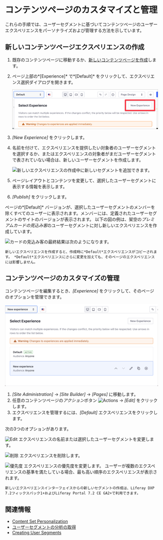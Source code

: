 # コンテンツページのカスタマイズと管理

これらの手順では、ユーザーセグメントに基づいてコンテンツページのユーザーエクスペリエンスをパーソナライズおよび管理する方法を示しています。

## 新しいコンテンツページエクスペリエンスの作成

1.  既存のコンテンツページに移動するか、[新しいコンテンツページを作成](../../creating-pages/building-and-managing-content-pages/building-content-pages.md)します。

2.  ページ上部の*[Experience]* で*[Default]* をクリックして、エクスペリエンス選択ダイアログを開きます。

    ![現在のエクスペリエンスをクリックして、新しいエクスペリエンスを作成するか、別の既存のエクスペリエンスを選択します。](./content-page-personalization/images/01.png)

3.  *[New Experience]* をクリックします。

4.  名前を付けて、エクスペリエンスを提供したい対象者のユーザーセグメントを選択するか、またはエクスペリエンスの対象者がまだユーザーセグメントで表されていない場合は、新しいユーザーセグメントを作成します。

    ![新しいエクスペリエンスの作成中に新しいセグメントを追加できます。](./content-page-personalization/images/02.png)

5.  ページレイアウトとコンテンツを変更して、選択したユーザーセグメントに表示する情報を表示します。

6.  *[Publish]* をクリックします。

ページの*[Default]* バージョンが、選択したユーザーセグメントのメンバーを除くすべてのユーザーに表示されます。メンバーには、定義されたユーザーセグメントのサイトのバージョンが表示されます。 以下の図の例は、架空の*プレミアムカードの見込み客*のユーザーセグメントに対し新しいエクスペリエンスを作成しています。

![カードの見込み客の最終結果は次のようになります。](./content-page-personalization/images/03.png)

```{note}
新しいエクスペリエンスを作成すると、作成時に*Default*エクスペリエンスがコピーされます。 *Default*エクスペリエンスにさらに変更を加えても、そのページのエクスペリエンスには影響しません。
```

## コンテンツページのカスタマイズの管理

コンテンツページを編集するとき、*[Experience]* をクリックして、そのページのオプションを管理できます。

![エクスペリエンスの優先度を追加、編集、削除、または変更できます。](./content-page-personalization/images/04.png)

1.  *[Site Administration]* → *[Site Builder]* → *[Pages]* に移動します。
2.  任意のコンテンツページの*アクション*ボタン ![Actions](../../../images/icon-actions.png) → *[Edit]* をクリックします。
3.  エクスペリエンスを管理するには、*[Default]* エクスペリエンスをクリックします。

次の3つのオプションがあります。

![Edit](../../../images/icon-edit.png) エクスペリエンスの名前または選択したユーザーセグメントを変更します。

![削除](../../../images/icon-delete.png) エクスペリエンスを削除します。

![優先度](../../../images/icon-priority.png) エクスペリエンスの優先度を変更します。 ユーザーが複数のエクスペリエンスの基準を満たしている場合、最も高い順序のエクスペリエンスが表示されます。

```{note}
新しいエクスペリエンスインターフェイスからの新しいセグメントの作成は、Liferay DXP 7.2フィックスパック1+およびLiferay Portal 7.2 CE GA2+で利用できます。
```

## 関連情報

  - [Content Set Personalization](./content-set-personalization.md)
  - [ユーザーセグメントの分析の取得](../segmentation/getting-analytics-for-user-segments.md)
  - [Creating User Segments](../segmentation/creating-and-managing-user-segments.md)
